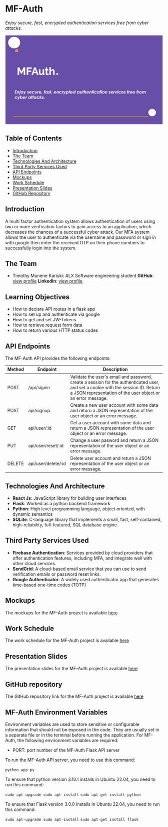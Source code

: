 # MF-Auth

*Enjoy secure, fast, encrypted authentication services free from cyber attacks.*

![MF-Auth logo](./client/public/mfauth.PNG)

## Table of Contents

- [Introduction](#introduction)
- [The Team](#the-team)
- [Technologies And Architecture](#technologies-and-architecture)
- [Third Party Services Used](#third-party-services-used)
- [API Endpoints](#api-endpoints)
- [Mockups](#mockups)
- [Work Schedule](#work-schedule)
- [Presentation Slides](#presentation-slides)
- [GitHub Repository](#github-repository)

## Introduction

A multi factor authentication system allows authentication of users using two or more verification factors to gain access to an application, which decreases the chances of a successful cyber attack. Our MFA system allows the user to authenticate via the username and password or sign in with google then enter the received OTP on their phone numbers to successfully login into the system.

## The Team

- Timothy Munene Kariuki: ALX Software engineering student
**GitHub**: [view profile](https://github.com/timmoh-king)
**LinkedIn**: [view profile](https://www.linkedin.com/in/timothy-kariuki-3t6s/)

## Learning Objectives

- How to declare API routes in a flask app
- How to set up and authenticate via google
- How to get and set JW-Tokens
- How to retrieve request form data
- How to return various HTTP status codes

## API Endpoints

The MF-Auth API provides the following endpoints:

| Method | Endpoint | Description |
| ------ | -------- | ----------- |
| POST  | /api/signin | Validate the user's email and password, create a session for the authenticated user, and set a cookie with the session ID. Return a JSON representation of the user object or an error message. |
| POST | api/signup | Create a new user account with some data and return a JSON representation of the user object or an error message. |
| GET | api/user/:id | Get a user account with some data and return a JSON representation of the user object or an error message. |
| PUT | api/user/reset/:id | Change a user pasword and return a JSON representation of the user object or an error message. |
| DELETE | api/user/delete/:id | Delete user account and return a JSON representation of the user object or an error message. |


## Technologies And Architecture

- **React Js**: JavaScript library for building  user interfaces
- **Flask**: Worked as a python backend framework
- **Python**: High level programming language, object oriented, with dynamic semantics
- **SQLite**: C-language library that implements a small, fast, self-contained, high-reliability, full-featured, SQL database engine.

## Third Party Services Used

- **Firebase Authentication**: Services provided by cloud providers that offer authentication features, including MFA, and integrate well with other cloud services.
- **SendGrid**: A cloud-based email service that you can use to send verification emails or password reset links.
- **Google Authenticator**: A widely used authenticator app that generates time-based one-time codes (TOTP)

## Mockups

The mockups for the MF-Auth project is available [here](https://www.figma.com/file/TVGWk1c9AoxREKzI4qCU0k/MFA-System?type=design&node-id=7%3A5661&mode=design&t=du1GTBUawnhEUT1I-1)

## Work Schedule

The work schedule for the MF-Auth project is available [here](https://trello.com/invite/b/AKRjoOAE/ATTI54332a470401e486f0c350b65df3967584A1E08B/mfa-system)

## Presentation Slides

The presentation slides for the MF-Auth project is available [here](https://docs.google.com/presentation/d/104XVfkRPSAnoIl-r3IKOWhxmqAHUu7m30oES42RcZL0/edit?usp=sharing)

## GitHub repository

The GitHub repository link for the MF-Auth project is available [here](https://github.com/timmoh-king/MF-Auth)

## MF-Auth Environment Variables

Environment variables are used to store sensitive or configurable information that should not be exposed in the code. They are usually set in a separate file or in the terminal before running the application. For MF-Auth, the following environment variables are required:
- PORT: port number of the MF-Auth Flask API server

To run the MF-Auth API server, you need to use this command:

`python app.py`

To ensure that python version 3.10.1 installs in Ubuntu 22.04, you need to run this command:

`sudo apt-upgrade sudo apt-install`
`sudo apt-get install python`

To ensure that Flask version 3.0.0 installs in Ubuntu 22.04, you need to run this command:

`sudo apt-upgrade sudo apt-install`
`sudo apt-get install flask`
